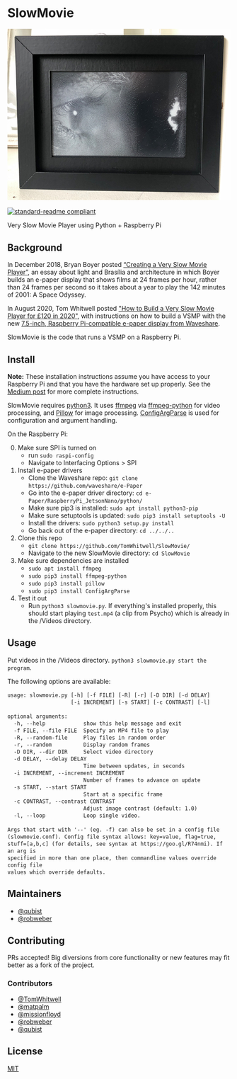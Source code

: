 # SlowMovie

![](Extras/img.jpg)

[![standard-readme compliant](https://img.shields.io/badge/readme%20style-standard-brightgreen.svg?style=flat-square)](https://github.com/RichardLitt/standard-readme)

Very Slow Movie Player using Python + Raspberry Pi

## Background

In December 2018, Bryan Boyer posted [“Creating a Very Slow Movie Player”](https://medium.com/s/story/very-slow-movie-player-499f76c48b62), an essay about light and Brasília and architecture in which Boyer builds an e-paper display that shows films at 24 frames per hour, rather than 24 frames per second so it takes about a year to play the 142 minutes of 2001: A Space Odyssey.

In August 2020, Tom Whitwell posted ["How to Build a Very Slow Movie Player for £120 in 2020"](https://debugger.medium.com/how-to-build-a-very-slow-movie-player-in-2020-c5745052e4e4), with instructions on how to build a VSMP with the new [7.5-inch, Raspberry Pi-compatible e-paper display from Waveshare](https://www.waveshare.com/product/displays/e-paper/epaper-1/7.5inch-e-paper-hat.htm).

SlowMovie is the code that runs a VSMP on a Raspberry Pi.

## Install

**Note:** These installation instructions assume you have access to your Raspberry Pi and that you have the hardware set up properly. See the [Medium post](https://debugger.medium.com/how-to-build-a-very-slow-movie-player-in-2020-c5745052e4e4) for more complete instructions.

SlowMovie requires [python3](https://www.python.org/). It uses [ffmpeg](https://ffmpeg.org/) via [ffmpeg-python](https://pypi.org/project/ffmpeg-python/) for video processing, and [Pillow](https://python-pillow.org/) for image processing. [ConfigArgParse](https://pypi.org/project/ConfigArgParse/) is used for configuration and argument handling.

On the Raspberry Pi:

0. Make sure SPI is turned on
    * run `sudo raspi-config`
    * Navigate to Interfacing Options > SPI
2. Install e-paper drivers
    * Clone the Waveshare repo: `git clone https://github.com/waveshare/e-Paper`
    * Go into the e-paper driver directory: `cd e-Paper/RaspberryPi_JetsonNano/python/`
    * Make sure pip3 is installed: `sudo apt install python3-pip`
    * Make sure setuptools is updated: `sudo pip3 install setuptools -U`
    * Install the drivers: `sudo python3 setup.py install`
    * Go back out of the e-paper directory: `cd ../../..`
2. Clone this repo
    * `git clone https://github.com/TomWhitwell/SlowMovie/`
    * Navigate to the new SlowMovie directory: `cd SlowMovie`
3. Make sure dependencies are installed
    * `sudo apt install ffmpeg`
    * `sudo pip3 install ffmpeg-python`
    * `sudo pip3 install pillow`
    * `sudo pip3 install ConfigArgParse`
4. Test it out
    * Run `python3 slowmovie.py`. If everything's installed properly, this should start playing `test.mp4` (a clip from Psycho) which is already in the /Videos directory.

## Usage

Put videos in the /Videos directory. `python3 slowmovie.py start the program`.

The following options are available:

```
usage: slowmovie.py [-h] [-f FILE] [-R] [-r] [-D DIR] [-d DELAY]
                    [-i INCREMENT] [-s START] [-c CONTRAST] [-l]

optional arguments:
  -h, --help            show this help message and exit
  -f FILE, --file FILE  Specify an MP4 file to play
  -R, --random-file     Play files in random order
  -r, --random          Display random frames
  -D DIR, --dir DIR     Select video directory
  -d DELAY, --delay DELAY
                        Time between updates, in seconds
  -i INCREMENT, --increment INCREMENT
                        Number of frames to advance on update
  -s START, --start START
                        Start at a specific frame
  -c CONTRAST, --contrast CONTRAST
                        Adjust image contrast (default: 1.0)
  -l, --loop            Loop single video.

Args that start with '--' (eg. -f) can also be set in a config file
(slowmovie.conf). Config file syntax allows: key=value, flag=true,
stuff=[a,b,c] (for details, see syntax at https://goo.gl/R74nmi). If an arg is
specified in more than one place, then commandline values override config file
values which override defaults.
```

## Maintainers

* [@qubist](https://github.com/qubist)
* [@robweber](https://github.com/robweber)

## Contributing

PRs accepted! Big diversions from core functionality or new features may fit better as a fork of the project.

### Contributors

* [@TomWhitwell](https://github.com/TomWhitwell)
* [@matpalm](https://github.com/matpalm)
* [@missionfloyd](https://github.com/missionfloyd)
* [@robweber](https://github.com/robweber)
* [@qubist](https://github.com/qubist)

## License

[MIT](/LICENSE)
